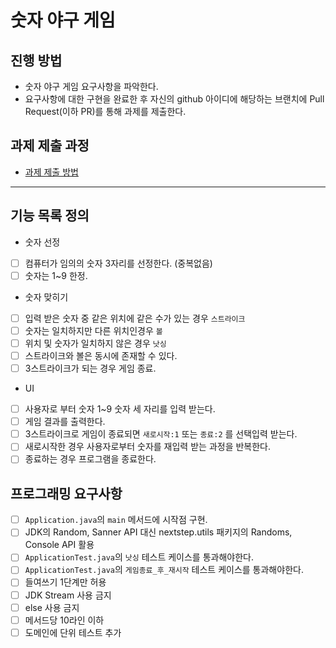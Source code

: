 # 숫자 야구 게임
## 진행 방법
* 숫자 야구 게임 요구사항을 파악한다.
* 요구사항에 대한 구현을 완료한 후 자신의 github 아이디에 해당하는 브랜치에 Pull Request(이하 PR)를 통해 과제를 제출한다.

## 과제 제출 과정
* [과제 제출 방법](https://github.com/next-step/nextstep-docs/tree/master/precourse)

***

## 기능 목록 정의
* 숫자 선정
- [ ] 컴퓨터가 임의의 숫자 3자리를 선정한다. (중복없음)
- [ ] 숫자는 1~9 한정.
* 숫자 맞히기
- [ ] 입력 받은 숫자 중 같은 위치에 같은 수가 있는 경우 `스트라이크`
- [ ] 숫자는 일치하지만 다른 위치인경우 `볼`
- [ ] 위치 및 숫자가 일치하지 않은 경우 `낫싱`
- [ ] 스트라이크와 볼은 동시에 존재할 수 있다.
- [ ] 3스트라이크가 되는 경우 게임 종료.
* UI
- [ ] 사용자로 부터 숫자 1~9 숫자 세 자리를 입력 받는다.
- [ ] 게임 결과를 출력한다.
- [ ] 3스트라이크로 게임이 종료되면 `새로시작:1` 또는 `종료:2` 를 선택입력 받는다.
- [ ] 새로시작한 경우 사용자로부터 숫자를 재입력 받는 과정을 반복한다.
- [ ] 종료하는 경우 프로그램을 종료한다.

## 프로그래밍 요구사항
- [ ] `Application.java`의 `main` 메서드에 시작점 구현.
- [ ] JDK의 Random, Sanner API 대신 nextstep.utils 패키지의 Randoms, Console API 활용
- [ ] `ApplicationTest.java`의 `낫싱` 테스트 케이스를 통과해야한다.
- [ ] `ApplicationTest.java`의 `게임종료_후_재시작` 테스트 케이스를 통과해야한다.
- [ ] 들여쓰기 1단계만 허용
- [ ] JDK Stream 사용 금지
- [ ] else 사용 금지
- [ ] 메서드당 10라인 이하
- [ ] 도메인에 단위 테스트 추가